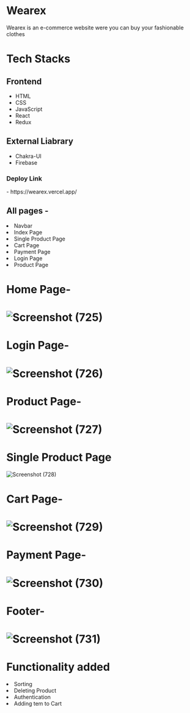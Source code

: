 # Wearex
Wearex is an e-commerce website were you can buy your fashionable clothes

# Tech Stacks

## Frontend
- HTML
- CSS
- JavaScript
- React
- Redux

## External Liabrary
- Chakra-UI
- Firebase


 <h3>Deploy Link</h3> - https://wearex.vercel.app/  <br/>

<h2>All pages -</h2> 
<li>Navbar</li>
<li>Index Page</li>
<li>Single Product Page</li>
<li>Cart Page</li>
<li>Payment Page</li>
<li>Login Page</li>
<li>Product Page</li>

<h1>Home Page-<h1>

![Screenshot (725)](https://user-images.githubusercontent.com/103326809/221515223-7fd4940f-9cdd-4252-9071-3998c6094beb.png)
 
 <h1>Login Page-<h1>
  
  
  
  ![Screenshot (726)](https://user-images.githubusercontent.com/103326809/221516259-0fe1a162-265b-4742-b331-c29f82238e63.png)

  
  
  
  
  
  
  
  
  
  
  
  
  
  
  
  
  
  
  
  
  
  
 <h1>Product Page-<h1>
  
  
  
  
  
  
  ![Screenshot (727)](https://user-images.githubusercontent.com/103326809/221516333-2ef6476d-9fb9-4997-90af-8da29d135b22.png)

  
  
  
  
  
  
  
  
  
  
  <h1>Single Product Page</h1> 
  
  
  
  
  
  ![Screenshot (728)](https://user-images.githubusercontent.com/103326809/221516428-ab9871f2-7e9d-4240-a5e5-f669f9dfa60e.png)

  
  
  
  
  
  
  
  
  
  
  
  
  
  <h1>Cart Page-<h1>
   
   
   
   
   ![Screenshot (729)](https://user-images.githubusercontent.com/103326809/221516506-cf10aabd-80f1-4cd3-ac1d-fdab955d6bd6.png)

   
   
   
   
   
   
   
   
   
   
  <h1>Payment Page-<h1>
   
   
   
   
   
   ![Screenshot (730)](https://user-images.githubusercontent.com/103326809/221516558-881c15c8-b022-42c7-820d-9e4001c2cf74.png)
   
  <h1>Footer-<h1>

   ![Screenshot (731)](https://user-images.githubusercontent.com/103326809/221516672-fc6df231-359e-401a-8a39-a2528d283c42.png)
   
   
   <h1>Functionality added</h1>
   <li>Sorting</li>
   <li>Deleting Product</li>
   <li>Authentication</li>
   <li>Adding tem to Cart</li>

   
   
   
   
   
   
